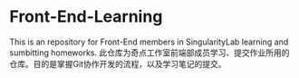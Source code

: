 # Front-End-Learning
 This is an repository for Front-End members in SingularityLab learning and sumbitting homeworks.
此仓库为奇点工作室前端部成员学习、提交作业所用的仓库。目的是掌握Git协作开发的流程，以及学习笔记的提交。

